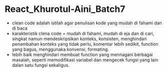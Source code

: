 # React_Khurotul-Aini_Batch7
- clean code adalah  istilah agar penulisan kode yang mudah di fahami dan di baca
- karakteristik clena code = mudah di fahami, mudah di eja dan di cari, singkat namun mendeskripsikan konteks, konsisten, menghindari penambahan konteks yang tidak perlu, komentar lebih sedikit, function yang bagus, menggunaka konvensi, formating.
- lebih baik menghindari membuat function yang mennagani berbagai masalah, seperti memodifikasi variabel dan mengecek fungsi yang lain dalan satu fungsi sekaligus.